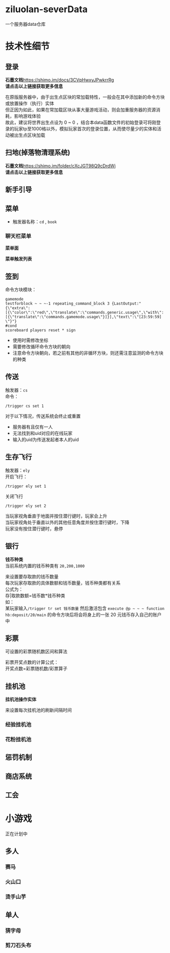 # ziluolan-severData
一个服务器data仓库

# 技术性细节
## 登录
**石墨文档**https://shimo.im/docs/3CVpHwxyJPwkrrRg  
**请点击以上链接获取更多信息**

在原版服务器中，由于出生点区块的常加载特性，一般会在其中添加新的命令方块或放置操作（执行）实体  
但正因为如此，如果在常加载区块从事大量游戏活动，则会加重服务器的资源消耗，影响游戏体验  
故此，建议将世界出生点设为 0 ~ 0 ，结合本data函数文件的初始登录可将刚登录的玩家tp至1000格以外，模拟玩家首次的登录位置，从而使尽量少的实体和活动被出生点区块加载  

## 扫地(掉落物清理系统)
**石墨文档**https://shimo.im/folder/cXcJGT98Q9cDrdWj  
**请点击以上链接获取更多信息**  


## 新手引导

## 菜单
+ 触发器名称：```cd``` , ```book```


### 聊天栏菜单
**菜单面**  

**菜单触发列表**

## 签到
命令方块模块：
```
gamemode 
testforblock ~ ~ ~-1 repeating_command_block 3 {LastOutput:"{\"extra\":[{\"color\":\"red\",\"translate\":\"commands.generic.usage\",\"with\":[{\"translate\":\"commands.gamemode.usage\"}]}],\"text\":\"[23:59:59] \"}"}
#cond
scoreboard players reset * sign 
```
+ 使用时需修改坐标
+ 需要修改循环命令方块的朝向
+ 注意命令方块朝向，若之前有其他的非循环方块，则还需注意监测的命令方块的种类

## 传送
触发器：```cs```  
命令：
```
/trigger cs set 1
```
对于以下情况，传送系统会终止或重置
+ 服务器有且仅有一人
+ 无法找到和uid对应的在线玩家
+ 输入的uid为传送发起者本人的uid

## 生存飞行
触发器：```ely```  
开启飞行：
```
/trigger ely set 1
```
关闭飞行
```
/trigger ely set 2
```
当玩家视角垂直于地面并按住潜行键时，玩家会上升  
当玩家视角处于垂直以外的其他任意角度并按住潜行键时，下降  
玩家没有按住潜行键时，悬停


## 银行
**钱币种类**  
当前系统内置的钱币种类有
```20,200,1000```  

来设置要存取款的钱币数量  
每次玩家存取款的具体数额和钱币数量，钱币种类都有关系  
公式为：  
存|取款数额=钱币数*钱币种类  
如：  
某玩家输入```/trigger tr set 钱币数量```
然后激活包含 ```execute @p ~ ~ ~ function hb:deposit/20/main``` 的命令方块后将会将身上的一张 20 元钱币存入自己的账户中

## 彩票
可设置的彩票随机数区间和算法  

彩票开奖点数的计算公式：  
开奖点数=彩票随机数/彩票算子


## 挂机池
**挂机池操作实体**

来设置每次挂机池的刷新间隔时间

### 经验挂机池

### 花粉挂机池

## 惩罚机制

## 商店系统

## 工会

# 小游戏
正在计划中
## 多人

### 赛马

### 火山口

### 烫手山芋

## 单人

### 猜字母

### 剪刀石头布






